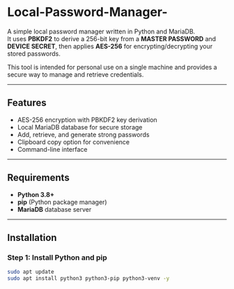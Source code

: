 # Local-Password-Manager-

A simple local password manager written in Python and MariaDB.  
It uses **PBKDF2** to derive a 256-bit key from a **MASTER PASSWORD** and **DEVICE SECRET**, then applies **AES-256** for encrypting/decrypting your stored passwords.  

This tool is intended for personal use on a single machine and provides a secure way to manage and retrieve credentials.  

---

## Features
- AES-256 encryption with PBKDF2 key derivation  
- Local MariaDB database for secure storage  
- Add, retrieve, and generate strong passwords  
- Clipboard copy option for convenience  
- Command-line interface  

---

## Requirements
- **Python 3.8+**  
- **pip** (Python package manager)  
- **MariaDB** database server  

---

## Installation

### Step 1: Install Python and pip
```bash
sudo apt update
sudo apt install python3 python3-pip python3-venv -y
